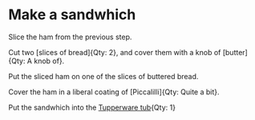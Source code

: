 

[Tupperware tub]:Parts/Tupperware.md "Qty: 1"

# Make a sandwhich


Slice the ham from the previous step.

Cut two [slices of bread]{Qty: 2}, and cover them with a knob of [butter]{Qty: A knob of}.

Put the sliced ham on one of the slices of buttered bread.

Cover the ham in a liberal coating of [Piccalilli]{Qty: Quite a bit}.

Put the sandwhich into the [Tupperware tub]{Qty: 1}


